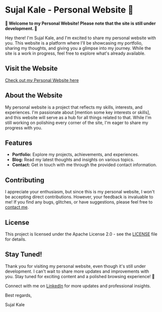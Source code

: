 <!DOCTYPE html>
<html lang="en">
<head>
    <meta charset="UTF-8">
    <meta name="viewport" content="width=device-width, initial-scale=1.0">
    <title>Sujal Kale - Personal Website</title>
</head>
<body>
    <h1>Sujal Kale - Personal Website 🚧</h1>
    <p><strong>🚀 Welcome to my Personal Website! Please note that the site is still under development. 🚧</strong></p>
    <p>Hey there! I'm Sujal Kale, and I'm excited to share my personal website with you. This website is a platform where I'll be showcasing my portfolio, sharing my thoughts, and giving you a glimpse into my journey. While the site is a work in progress, feel free to explore what's already available.</p>
    
<h2>Visit the Website</h2>
<p><a href="URL">Check out my Personal Website here</a></p>
    
<h2>About the Website</h2>
    <p>My personal website is a project that reflects my skills, interests, and experiences. I'm passionate about [mention some key interests or skills], and this website will serve as a hub for all things related to that. While I'm still working on polishing every corner of the site, I'm eager to share my progress with you.</p>
    
<h2>Features</h2>
    <ul>
        <li><strong>Portfolio:</strong> Explore my projects, achievements, and experiences.</li>
        <li><strong>Blog:</strong> Read my latest thoughts and insights on various topics.</li>
        <li><strong>Contact:</strong> Get in touch with me through the provided contact information.</li>
    </ul>
    <h2>Contributing</h2>
    <p>I appreciate your enthusiasm, but since this is my personal website, I won't be accepting direct contributions. However, your feedback is invaluable to me! If you find any bugs, glitches, or have suggestions, please feel free to <a href="mailto:your-email@example.com">contact me</a>.</p>
    
<h2>License</h2>
    <p>This project is licensed under the Apache License 2.0 - see the <a href="LICENSE">LICENSE</a> file for details.</p>
    
<h2>Stay Tuned!</h2>
    <p>Thank you for visiting my personal website, even though it's still under development. I can't wait to share more updates and improvements with you. Stay tuned for exciting content and a polished browsing experience! 🎉</p>
    <p>Connect with me on <a href="https://www.linkedin.com/in/yourprofile">LinkedIn</a> for more updates and professional insights.</p>
    
<p>Best regards,</p>
    <p>Sujal Kale</p>
</body>
</html>
